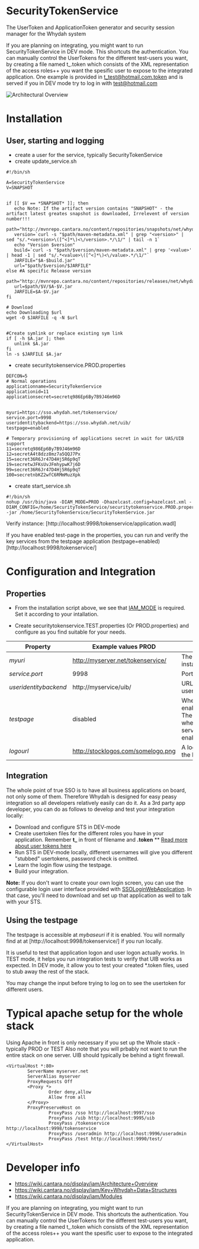 SecurityTokenService
====================

The UserToken and ApplicationToken generator and security session manager for the Whydah system

If you are planning on integrating, you might want to run SecurityTokenService in DEV mode. This shortcuts the authentication.
You can manually control the UserTokens for the different test-users you want, by creating a file named t_<username>.token which
consists of the XML representation of the access roles++ you want the spesific user to expose to the integrated application. One example is provided in [t_test@hotmail.com.token](https://raw2.github.com/altran/Whydah-SSOLoginWebApp/master/t_test@hotmail.com.token) and is served if you in DEV mode try to log in with test@hotmail.com 

![Architectural Overview](https://raw2.github.com/altran/Whydah-SSOLoginWebApp/master/Whydah%20infrastructure.png)

Installation
============

## User, starting and logging
* create a user for the service, typically SecurityTokenService
* create update_service.sh

```
#!/bin/sh

A=SecurityTokenService
V=SNAPSHOT


if [[ $V == *SNAPSHOT* ]]; then
   echo Note: If the artifact version contains "SNAPSHOT" - the artifact latest greates snapshot is downloaded, Irrelevent of version number!!!
   path="http://mvnrepo.cantara.no/content/repositories/snapshots/net/whydah/token/$A"
   version=`curl -s "$path/maven-metadata.xml" | grep "<version>" | sed "s/.*<version>\([^<]*\)<\/version>.*/\1/" | tail -n 1`
   echo "Version $version"
   build=`curl -s "$path/$version/maven-metadata.xml" | grep '<value>' | head -1 | sed "s/.*<value>\([^<]*\)<\/value>.*/\1/"`
   JARFILE="$A-$build.jar"
   url="$path/$version/$JARFILE"
else #A specific Release version
   path="http://mvnrepo.cantara.no/content/repositories/releases/net/whydah/token/$A"
   url=$path/$V/$A-$V.jar
   JARFILE=$A-$V.jar
fi

# Download
echo Downloading $url
wget -O $JARFILE -q -N $url


#Create symlink or replace existing sym link
if [ -h $A.jar ]; then
   unlink $A.jar
fi
ln -s $JARFILE $A.jar
```


* create securitytokenservice.PROD.properties

```
DEFCON=5
# Normal operations
applicationname=SecurityTokenService
applicationid=11
applicationsecret=secretq986Ep6By7B9J46m96D


myuri=https://sso.whydah.net/tokenservice/
service.port=9998
useridentitybackend=https://sso.whydah.net/uib/
testpage=enabled

# Temporary provisioning of applications secret in wait for UAS/UIB support
11=secretq986Ep6By7B9J46m96D
12=secretA4t8dzz8mz7a5QQJ7Px
15=secret36R6Jr47D4Hj5R6p9qT
19=secretwJFKsUvJFmhypwK7j6D
99=secret36R6Jr47D4Hj5R6p9qT
100=secretnbKZ2wfC6RMmMuzXpk
```


* create start_service.sh

```
#!/bin/sh
nohup /usr/bin/java -DIAM_MODE=PROD -Dhazelcast.config=hazelcast.xml -DIAM_CONFIG=/home/SecurityTokenService/securitytokenservice.PROD.properties -jar /home/SecurityTokenService/SecurityTokenService.jar
```

Verify instance:
[http://localhost:9998/tokenservice/application.wadl]

If you have enabled test-page in the properties, you can run and verify the key services from the testpage application (testpage=enabled)
[http://localhost:9998/tokenservice/]

Configuration and Integration
============

## Properties

* From the installation script above, we see that [IAM_MODE](https://wiki.cantara.no/display/iam/IAM_MODE) is required. Set it according to your intallation.

* Create securitytokenservice.TEST.properties (Or PROD.properties) and configure as you find suitable for your needs.

|Property | Example values PROD | Comment |
|-------- | -------------- | -----------| 
|*myuri*|http://myserver.net/tokenservice/ | The URI to this instance of STS |
|*service.port*|9998| Port for this service |
|*useridentitybackend*| http://myservice/uib/ | URL to useridentitybackend |
|*testpage*|disabled| Whether or not to enable the testpage. The url is printed when you start the service with it enabled. |
|*logourl*|http://stocklogos.com/somelogo.png | A logo to display for the kicks of it | 

## Integration
The whole point of true SSO is to have all business applications on board, not only some of them.
Therefore Whydah is designed for easy peasy integration so all developers relatively easily can do it.
As a 3rd party app developer, you can do as follows to develop and test your integration locally:
* Download and configure STS in DEV-mode
* Create usertoken files for the different roles you have in your application. Remember **t_** in front of filename and **.token**
** [Read more about user tokens here](https://wiki.cantara.no/display/iam/UserToken)
* Run STS in DEV-mode locally, different usernames will give you different "stubbed" usertokens, password check is omitted.
* Learn the login flow using the testpage.
* Build your integration.

**Note:** If you don't want to create your own login screen, you can use the configurable login user interface provided with [SSOLoginWebApplication](http://github.com/altran/Whydah-SSOLoginWebApplication). In that case, you'll need to download and set up that application as well to talk with your STS. 

## Using the testpage
The testpage is accessible at *mybaseuri* if it is enabled.
You will normally find at at [http://localhost:9998/tokenservice/] if you run locally.

It is useful to test that application logon and user logon actually works.
In TEST mode, it helps you run integration tests to verify that UIB works as expected.
In DEV mode, it allow you to test your created *.token files, used to stub away the rest of the stack.

You may change the input before trying to log on to see the usertoken for different users.

Typical apache setup for the whole stack
====================
Using Apache in front is only necessary if you set up the Whole stack - typically PROD or TEST
Also note that you will prbably not want to run the entire stack on one server. 
UIB should typically be behind a tight firewall.

```
<VirtualHost *:80>
        ServerName myserver.net
        ServerAlias myserver
        ProxyRequests Off
        <Proxy *>
                Order deny,allow
                Allow from all
        </Proxy>
        ProxyPreserveHost on
                ProxyPass /sso http://localhost:9997/sso
                ProxyPass /uib http://localhost:9995/uib
                ProxyPass /tokenservice http://localhost:9998/tokenservice
                ProxyPass /useradmin http://localhost:9996/useradmin
                ProxyPass /test http://localhost:9990/test/
</VirtualHost>
```

Developer info
==============

* https://wiki.cantara.no/display/iam/Architecture+Overview
* https://wiki.cantara.no/display/iam/Key+Whydah+Data+Structures
* https://wiki.cantara.no/display/iam/Modules

If you are planning on integrating, you might want to run SecurityTokenService in DEV mode. This shortcuts the authentication.
You can manually control the UserTokens for the different test-users you want, by creating a file named t_<username>.token which
consists of the XML representation of the access roles++ you want the spesific user to expose to the integrated application.